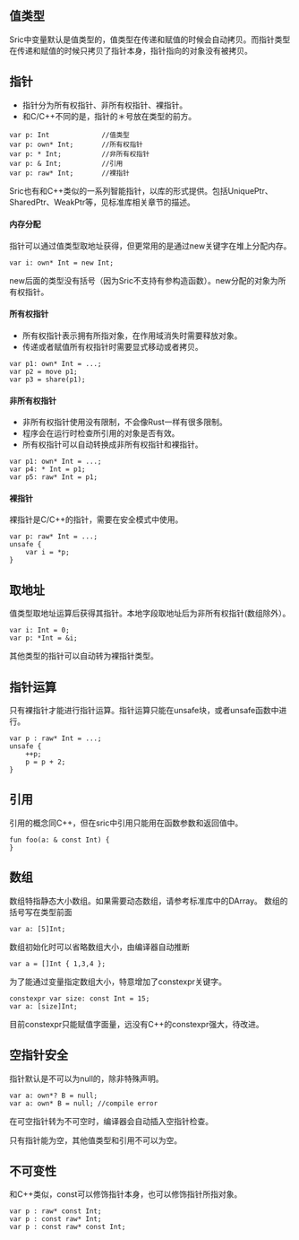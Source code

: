 

## 值类型

Sric中变量默认是值类型的，值类型在传递和赋值的时候会自动拷贝。而指针类型在传递和赋值的时候只拷贝了指针本身，指针指向的对象没有被拷贝。


## 指针
- 指针分为所有权指针、非所有权指针、裸指针。
- 和C/C++不同的是，指针的＊号放在类型的前方。

```
var p: Int             //值类型
var p: own* Int;       //所有权指针
var p: * Int;          //非所有权指针
var p: & Int;          //引用
var p: raw* Int;       //裸指针
```

Sric也有和C++类似的一系列智能指针，以库的形式提供。包括UniquePtr、SharedPtr、WeakPtr等，见标准库相关章节的描述。


#### 内存分配
指针可以通过值类型取地址获得，但更常用的是通过new关键字在堆上分配内存。

```
var i: own* Int = new Int;
```
new后面的类型没有括号（因为Sric不支持有参构造函数）。new分配的对象为所有权指针。

#### 所有权指针
- 所有权指针表示拥有所指对象，在作用域消失时需要释放对象。
- 传递或者赋值所有权指针时需要显式移动或者拷贝。
```
var p1: own* Int = ...;
var p2 = move p1;
var p3 = share(p1);
```

#### 非所有权指针

- 非所有权指针使用没有限制，不会像Rust一样有很多限制。
- 程序会在运行时检查所引用的对象是否有效。
- 所有权指针可以自动转换成非所有权指针和裸指针。
```
var p1: own* Int = ...;
var p4: * Int = p1;
var p5: raw* Int = p1;
```

#### 裸指针
裸指针是C/C++的指针，需要在安全模式中使用。

```
var p: raw* Int = ...;
unsafe {
    var i = *p;
}
```

## 取地址
值类型取地址运算后获得其指针。本地字段取地址后为非所有权指针(数组除外）。
```
var i: Int = 0;
var p: *Int = &i;
```

其他类型的指针可以自动转为裸指针类型。

## 指针运算
只有裸指针才能进行指针运算。指针运算只能在unsafe块，或者unsafe函数中进行。

```
var p : raw* Int = ...;
unsafe {
    ++p;
    p = p + 2;
}
```

## 引用
引用的概念同C++，但在sric中引用只能用在函数参数和返回值中。
```
fun foo(a: & const Int) {
}
```

## 数组
数组特指静态大小数组。如果需要动态数组，请参考标准库中的DArray。
数组的括号写在类型前面
```
var a: [5]Int;
```
数组初始化时可以省略数组大小，由编译器自动推断
```
var a = []Int { 1,3,4 };
```
为了能通过变量指定数组大小，特意增加了constexpr关键字。
```
constexpr var size: const Int = 15;
var a: [size]Int;
```
目前constexpr只能赋值字面量，远没有C++的constexpr强大，待改进。

## 空指针安全

指针默认是不可以为null的，除非特殊声明。
```
var a: own*? B = null;
var a: own* B = null; //compile error
```
在可空指针转为不可空时，编译器会自动插入空指针检查。

只有指针能为空，其他值类型和引用不可以为空。

## 不可变性

和C++类似，const可以修饰指针本身，也可以修饰指针所指对象。
```
var p : raw* const Int;
var p : const raw* Int;
var p : const raw* const Int;
```
